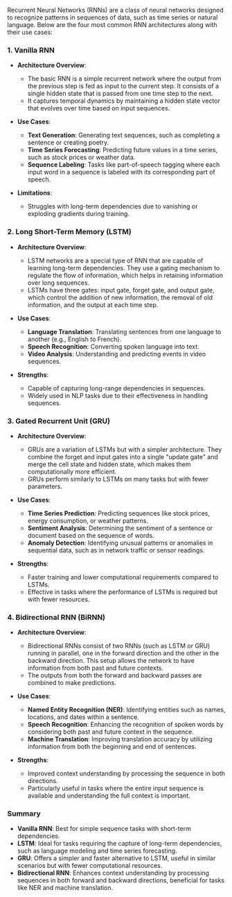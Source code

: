 Recurrent Neural Networks (RNNs) are a class of neural networks designed to recognize patterns in sequences of data, such as time series or natural language. Below are the four most common RNN architectures along with their use cases:

### 1. **Vanilla RNN**
   - **Architecture Overview**:
     - The basic RNN is a simple recurrent network where the output from the previous step is fed as input to the current step. It consists of a single hidden state that is passed from one time step to the next.
     - It captures temporal dynamics by maintaining a hidden state vector that evolves over time based on input sequences.

   - **Use Cases**:
     - **Text Generation**: Generating text sequences, such as completing a sentence or creating poetry.
     - **Time Series Forecasting**: Predicting future values in a time series, such as stock prices or weather data.
     - **Sequence Labeling**: Tasks like part-of-speech tagging where each input word in a sequence is labeled with its corresponding part of speech.

   - **Limitations**:
     - Struggles with long-term dependencies due to vanishing or exploding gradients during training.

### 2. **Long Short-Term Memory (LSTM)**
   - **Architecture Overview**:
     - LSTM networks are a special type of RNN that are capable of learning long-term dependencies. They use a gating mechanism to regulate the flow of information, which helps in retaining information over long sequences.
     - LSTMs have three gates: input gate, forget gate, and output gate, which control the addition of new information, the removal of old information, and the output at each time step.

   - **Use Cases**:
     - **Language Translation**: Translating sentences from one language to another (e.g., English to French).
     - **Speech Recognition**: Converting spoken language into text.
     - **Video Analysis**: Understanding and predicting events in video sequences.

   - **Strengths**:
     - Capable of capturing long-range dependencies in sequences.
     - Widely used in NLP tasks due to their effectiveness in handling sequences.

### 3. **Gated Recurrent Unit (GRU)**
   - **Architecture Overview**:
     - GRUs are a variation of LSTMs but with a simpler architecture. They combine the forget and input gates into a single "update gate" and merge the cell state and hidden state, which makes them computationally more efficient.
     - GRUs perform similarly to LSTMs on many tasks but with fewer parameters.

   - **Use Cases**:
     - **Time Series Prediction**: Predicting sequences like stock prices, energy consumption, or weather patterns.
     - **Sentiment Analysis**: Determining the sentiment of a sentence or document based on the sequence of words.
     - **Anomaly Detection**: Identifying unusual patterns or anomalies in sequential data, such as in network traffic or sensor readings.

   - **Strengths**:
     - Faster training and lower computational requirements compared to LSTMs.
     - Effective in tasks where the performance of LSTMs is required but with fewer resources.

### 4. **Bidirectional RNN (BiRNN)**
   - **Architecture Overview**:
     - Bidirectional RNNs consist of two RNNs (such as LSTM or GRU) running in parallel, one in the forward direction and the other in the backward direction. This setup allows the network to have information from both past and future contexts.
     - The outputs from both the forward and backward passes are combined to make predictions.

   - **Use Cases**:
     - **Named Entity Recognition (NER)**: Identifying entities such as names, locations, and dates within a sentence.
     - **Speech Recognition**: Enhancing the recognition of spoken words by considering both past and future context in the sequence.
     - **Machine Translation**: Improving translation accuracy by utilizing information from both the beginning and end of sentences.

   - **Strengths**:
     - Improved context understanding by processing the sequence in both directions.
     - Particularly useful in tasks where the entire input sequence is available and understanding the full context is important.

### Summary
- **Vanilla RNN**: Best for simple sequence tasks with short-term dependencies.
- **LSTM**: Ideal for tasks requiring the capture of long-term dependencies, such as language modeling and time series forecasting.
- **GRU**: Offers a simpler and faster alternative to LSTM, useful in similar scenarios but with fewer computational resources.
- **Bidirectional RNN**: Enhances context understanding by processing sequences in both forward and backward directions, beneficial for tasks like NER and machine translation.